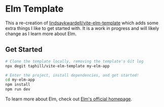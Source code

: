 # Elm Template

This a re-creation of [lindsaykwardell/vite-elm-template](https://github.com/lindsaykwardell/vite-elm-template) which adds some extra things I like to get started with. It is a work in progress and will likely change as I learn more about Elm.

## Get Started

```bash
# Clone the template locally, removing the template's Git log
npx degit taphill/vite-elm-template my-elm-app

# Enter the project, install dependencies, and get started!
cd my-elm-app
npm install
npm run dev
```

To learn more about Elm, check out [Elm's official homepage](https://elm-lang.org/).
